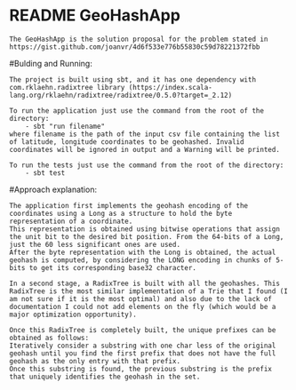 # README GeoHashApp

    The GeoHashApp is the solution proposal for the problem stated in https://gist.github.com/joanvr/4d6f533e776b55830c59d78221372fbb

#Bulding and Running:

    The project is built using sbt, and it has one dependency with com.rklaehn.radixtree library (https://index.scala-lang.org/rklaehn/radixtree/radixtree/0.5.0?target=_2.12)

    To run the application just use the command from the root of the directory: 
        - sbt "run filename" 
    where filename is the path of the input csv file containing the list of latitude, longitude coordinates to be geohashed. Invalid coordinates will be ignored in output and a Warning will be printed.

    To run the tests just use the command from the root of the directory:
        - sbt test

#Approach explanation:
    
    The application first implements the geohash encoding of the coordinates using a Long as a structure to hold the byte representation of a coordinate.
    This representation is obtained using bitwise operations that assign the unit bit to the desired bit position. From the 64-bits of a Long, just the 60 less significant ones are used.
    After the byte representation with the Long is obtained, the actual geohash is computed, by considering the LONG encoding in chunks of 5-bits to get its corresponding base32 character.

    In a second stage, a RadixTree is built with all the geohashes. This RadixTree is the most similar implementation of a Trie that I found (I am not sure if it is the most optimal) and also due to the lack of documentation I could not add elements on the fly (which would be a major optimization opportunity). 

    Once this RadixTree is completely built, the unique prefixes can be obtained as follows:
    Iteratively consider a substring with one char less of the original geohash until you find the first prefix that does not have the full geohash as the only entry with that prefix.
    Once this substring is found, the previous substring is the prefix that uniquely identifies the geohash in the set.